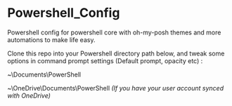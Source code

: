 # Powershell_Config
Powershell config for powershell core with oh-my-posh themes and more automations to make life easy.

Clone this repo into your Powershell directory path below, and tweak some options in command prompt settings (Default prompt, opacity etc) :

~\Documents\PowerShell

~\OneDrive\Documents\PowerShell *(If you have your user account synced with OneDrive)*

